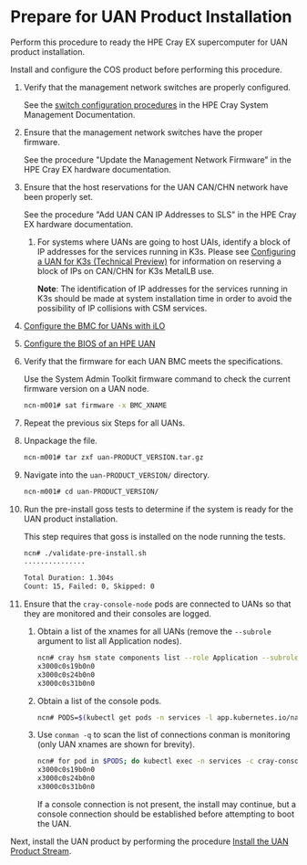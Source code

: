 # Prepare for UAN Product Installation

Perform this procedure to ready the HPE Cray EX supercomputer for UAN product installation.

Install and configure the COS product before performing this procedure.

1. Verify that the management network switches are properly configured.

   See the [switch configuration procedures](https://cray-hpe.github.io/docs-csm/en-14/install/csm-install/readme/#5-configure-management-network-switches) in the HPE Cray System Management Documentation.

1. Ensure that the management network switches have the proper firmware.

    See the procedure "Update the Management Network Firmware" in the HPE Cray EX hardware documentation.

1. Ensure that the host reservations for the UAN CAN/CHN network have been properly set.

    See the procedure "Add UAN CAN IP Addresses to SLS" in the HPE Cray EX hardware documentation.

    1. For systems where UANs are going to host UAIs, identify a block of IP addresses for the services running in K3s. Please see [Configuring a UAN for K3s (Technical Preview)](../advanced/Enabling_K3s.md) for information on reserving a block of IPs on CAN/CHN for K3s MetalLB use.

       **Note**: The identification of IP addresses for the services running in K3s should be made at system installation time in order to avoid the possibility of IP collisions with CSM services.
   
1. [Configure the BMC for UANs with iLO](Configure_the_BMC_for_UANs_with_iLO.md)

1. [Configure the BIOS of an HPE UAN](Configure_the_BIOS_of_an_HPE_UAN.md)

1. Verify that the firmware for each UAN BMC meets the specifications.

   Use the System Admin Toolkit firmware command to check the current firmware version on a UAN node.

   ```bash
   ncn-m001# sat firmware -x BMC_XNAME
   ```

1. Repeat the previous six Steps for all UANs.

1. Unpackage the file.

    ```bash
    ncn-m001# tar zxf uan-PRODUCT_VERSION.tar.gz
    ```

1. Navigate into the `uan-PRODUCT_VERSION/` directory.

    ```bash
    ncn-m001# cd uan-PRODUCT_VERSION/
    ```

1. Run the pre-install goss tests to determine if the system is ready for the UAN product installation.

    This step requires that goss is installed on the node running the tests.

    ```bash
    ncn# ./validate-pre-install.sh
    ...............
    
    Total Duration: 1.304s
    Count: 15, Failed: 0, Skipped: 0
    ```

1. Ensure that the `cray-console-node` pods are connected to UANs so that they are monitored and their consoles are logged.

    1. Obtain a list of the xnames for all UANs (remove the `--subrole` argument to list all Application nodes).

       ```bash
       ncn# cray hsm state components list --role Application --subrole UAN --format json | jq -r .Components[].ID | sort
       x3000c0s19b0n0
       x3000c0s24b0n0
       x3000c0s31b0n0
       ```

    1. Obtain a list of the console pods.

       ```bash
       ncn# PODS=$(kubectl get pods -n services -l app.kubernetes.io/name=cray-console-node --template '{{range .items}}{{.metadata.name}} {{end}}')
       ```

    1. Use `conman -q` to scan the list of connections conman is monitoring (only UAN xnames are shown for brevity).

       ```bash
       ncn# for pod in $PODS; do kubectl exec -n services -c cray-console-node $pod -- conman -q; done
       x3000c0s19b0n0
       x3000c0s24b0n0
       x3000c0s31b0n0
       ```

       If a console connection is not present, the install may continue, but a console connection should be established before attempting to boot the UAN.

Next, install the UAN product by performing the procedure [Install the UAN Product Stream](../install/Install_the_UAN_Product_Stream.md).
